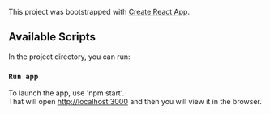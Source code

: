 This project was bootstrapped with [Create React App](https://github.com/facebook/create-react-app).

## Available Scripts

In the project directory, you can run:

### `Run app`

To launch the app, use 'npm start'.<br />
That will open [http://localhost:3000](http://localhost:3000) and then you will view it in the browser.
